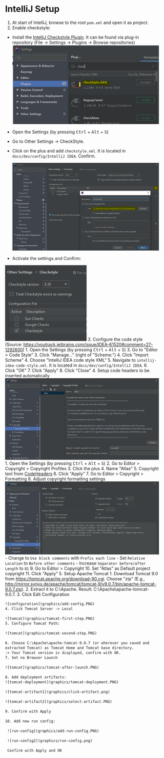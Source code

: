 # IntelliJ Setup

1. At start of IntelliJ, browse to the root `pom.xml` and open it as project.
2. Enable checkstyle:
  - Install the [IntelliJ Checkstyle Plugin](https://plugins.jetbrains.com/plugin/1065-checkstyle-idea).
    It can be found via plug-in repository (File -> Settings -> Plugins -> Browse repositories)
    ![checkstyle](graphics/checkstyle.PNG)
  - Open the Settings (by pressing <kbd>Ctrl</kbd> + <kbd>Alt</kbd> + <kbd>S</kbd>)
  - Go to Other Settings -> CheckStyle.
  - Click on the plus and add `checkstyle.xml`. It is located in `docs/dev/config/IntelliJ IDEA`. Confirm.
  
    ![checkstyle](graphics/checkstyle-config.PNG)
    
  - Activate the settings and Confirm:
  
   ![checkstyle](graphics/checkstyle-active.PNG)
3. Configure the code style (Source: <https://youtrack.jetbrains.com/issue/IDEA-61520#comment=27-1292600>)
    1. Open the Settings (by pressing <kbd>Ctrl</kbd> + <kbd>Alt</kbd> + <kbd>S</kbd>)
    3. Go to "Editor > Code Style"
    3. Click "Manage..." (right of "Scheme:")
    4. Click "Import Scheme"
    4. Choose "IntelliJ IDEA code style XML"
    5. Navigate to `intellij-idea-code-style.xml`. It is located in `docs/dev/config/IntelliJ IDEA`.
    6. Click "OK"
    7. Click "Apply"
    8. Click "Close"
4. Setup code headers to be inserted automatically
    ![copyright-profile](graphics/copyright-profile.PNG)
    1. Open the Settings (by pressing <kbd>Ctrl</kbd> + <kbd>Alt</kbd> + <kbd>S</kbd>)
    2. Go to Editor > Copyright  > Copyright Profiles
    3. Click the plus
    4. Name "Atlas"
    5. Copyright text from [CodeHeaders](CodeHeaders.md)
	6. Click "Apply"
    7. Go to Editor > Copyright > Formatting
    8. Adjust copyright formatting settings
        ![checkstyle](graphics/formatting-copyright.PNG)
       - Change to `Use block comments` with `Prefix each line`
       - Set `Relative Location` to `Before other comments`
       - Increase `Separator before/after Length` to `81`
    9. Go to Editor > Copyright
    10. Set "Atlas" as Default project copyright
    11. Click "Apply"
5. Setup Apache Tomcat
    1. Download Tomcat 9.0 from https://tomcat.apache.org/download-90.cgi. Choose "zip" (E.g., http://mirror.synyx.de/apache/tomcat/tomcat-9/v9.0.7/bin/apache-tomcat-9.0.7.zip).
    2. Extract it to C:\Apache. Result: C:\Apache\apache-tomcat-9.0.7.
    3. Click Edit Configuration
    
    ![configuration](graphics/add-config.PNG)
    4. Click Tomcat Server -> Local
    
    ![tomcat](graphics/tomcat-first-step.PNG)
    5. Configure Tomcat Path:

    ![tomcat](graphics/tomcat-second-step.PNG)
    
    6. Choose C:\Apache\apache-tomcat-9.0.7 (or wherever you saved and extracted Tomcat) as Tomcat Home and Tomcat base directory. 
    -> Your Tomcat version is displayed, confirm with OK. 
    7. Set no Browser Launch 
    
    ![tomcat](graphics/tomcat-after-launch.PNG)
    
    8. Add deployment artifacts: 
    ![tomcat-deployment](graphics/tomcat-deployment.PNG)

    ![tomcat-artifact1](graphics/click-artifact.png)
    
    ![tomcat-artifact2](graphics/select-artifact.PNG)
    
    9. Confirm with Apply
    
    10. Add new run config: 
    
     ![run-config](graphics/add-run-config.PNG)
     
     ![run-config2](graphics/run-config.png)
     
     Confirm with Apply and OK